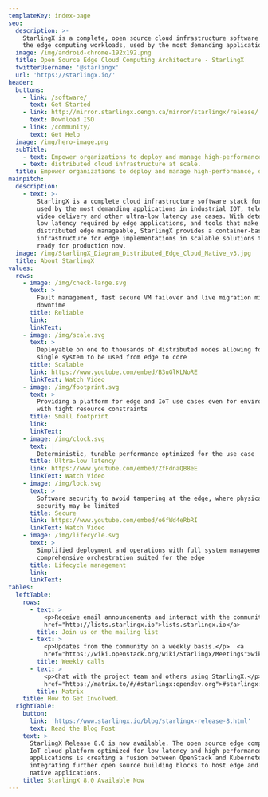 ```yaml
---
templateKey: index-page
seo:
  description: >-
    StarlingX is a complete, open source cloud infrastructure software stack for
    the edge computing workloads, used by the most demanding applications.
  image: /img/android-chrome-192x192.png
  title: Open Source Edge Cloud Computing Architecture - StarlingX
  twitterUsername: '@starlingx'
  url: 'https://starlingx.io/'
header:
  buttons:
    - link: /software/
      text: Get Started
    - link: http://mirror.starlingx.cengn.ca/mirror/starlingx/release/
      text: Download ISO
    - link: /community/
      text: Get Help
  image: /img/hero-image.png
  subTitle:
    - text: Empower organizations to deploy and manage high-performance,
    - text: distributed cloud infrastructure at scale.
  title: Empower organizations to deploy and manage high-performance, distributed cloud infrastructure at scale.
mainpitch:
  description:
    - text: >-
        StarlingX is a complete cloud infrastructure software stack for the edge
        used by the most demanding applications in industrial IOT, telecom,
        video delivery and other ultra-low latency use cases. With deterministic
        low latency required by edge applications, and tools that make
        distributed edge manageable, StarlingX provides a container-based
        infrastructure for edge implementations in scalable solutions that is
        ready for production now.
  image: /img/StarlingX_Diagram_Distributed_Edge_Cloud_Native_v3.jpg
  title: About StarlingX
values:
  rows:
    - image: /img/check-large.svg
      text: >
        Fault management, fast secure VM failover and live migration minimizes
        downtime
      title: Reliable
      link: 
      linkText:
    - image: /img/scale.svg
      text: >
        Deployable on one to thousands of distributed nodes allowing for a
        single system to be used from edge to core
      title: Scalable
      link: https://www.youtube.com/embed/B3uGlKLNoRE
      linkText: Watch Video
    - image: /img/footprint.svg
      text: >
        Providing a platform for edge and IoT use cases even for environments
        with tight resource constraints
      title: Small footprint
      link: 
      linkText: 
    - image: /img/clock.svg
      text: |
        Deterministic, tunable performance optimized for the use case
      title: Ultra-low latency
      link: https://www.youtube.com/embed/ZfFdnaQB8eE
      linkText: Watch Video
    - image: /img/lock.svg
      text: >
        Software security to avoid tampering at the edge, where physical
        security may be limited
      title: Secure
      link: https://www.youtube.com/embed/o6fWd4eRbRI
      linkText: Watch Video
    - image: /img/lifecycle.svg
      text: >
        Simplified deployment and operations with full system management through
        comprehensive orchestration suited for the edge
      title: Lifecycle management
      link: 
      linkText: 
tables:
  leftTable:
    rows:
      - text: >
          <p>Receive email announcements and interact with the community.</p> <a
          href="http://lists.starlingx.io">lists.starlingx.io</a>
        title: Join us on the mailing list
      - text: >
          <p>Updates from the community on a weekly basis.</p>  <a
          href="https://wiki.openstack.org/wiki/Starlingx/Meetings">wiki.openstack.org/wiki/StarlingX/Meetings</a>
        title: Weekly calls
      - text: >
          <p>Chat with the project team and others using StarlingX.</p> <a
          href="https://matrix.to/#/#starlingx:opendev.org">#starlingx:opendev.org</a>
        title: Matrix
    title: How to Get Involved.
  rightTable:
    button:
      link: 'https://www.starlingx.io/blog/starlingx-release-8.html'
      text: Read the Blog Post
    text: >
      StarlingX Release 8.0 is now available. The open source edge computing and
      IoT cloud platform optimized for low latency and high performance
      applications is creating a fusion between OpenStack and Kubernetes and
      integrating further open source building blocks to host edge and cloud
      native applications.
    title: StarlingX 8.0 Available Now
---
```


